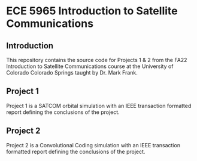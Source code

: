 # ECE 5965 Introduction to Satellite Communications

## Introduction

This repository contains the source code for Projects 1 & 2 from the FA22 Introduction to Satellite Communications course at the University of Colorado Colorado Springs taught by Dr. Mark Frank. 

## Project 1

Project 1 is a SATCOM orbital simulation with an IEEE transaction formatted report defining the conclusions of the project.

## Project 2

Project 2 is a Convolutional Coding simulation with an IEEE transaction formatted report defining the conclusions of the project.